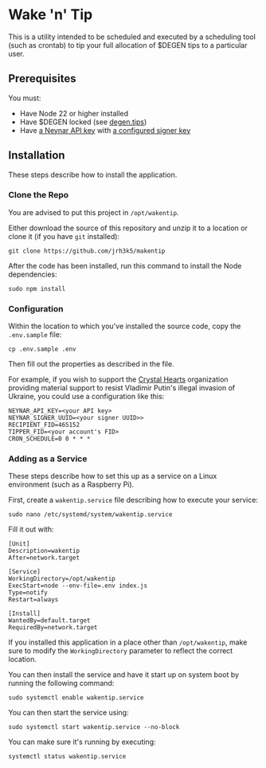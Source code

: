 # Wake 'n' Tip

This is a utility intended to be scheduled and executed by a scheduling tool (such as crontab) to tip your full allocation of $DEGEN tips to a particular user.

## Prerequisites

You must:

* Have Node 22 or higher installed
* Have $DEGEN locked (see [degen.tips](https://www.degen.tips/airdrop2/current/vault))
* Have [a Neynar API key](https://docs.neynar.com/docs/getting-started-with-neynar#get-neynar-api-key) with [a configured signer key](https://docs.neynar.com/docs/how-to-create-a-farcaster-bot#generating-a-signer)

## Installation

These steps describe how to install the application.

### Clone the Repo

You are advised to put this project in `/opt/wakentip`.

Either download the source of this repository and unzip it to a location or clone it (if you have `git` installed):

```
git clone https://github.com/jrh3k5/makentip
```

After the code has been installed, run this command to install the Node dependencies:

```
sudo npm install
```

### Configuration

Within the location to which you've installed the source code, copy the `.env.sample` file:

```
cp .env.sample .env
```

Then fill out the properties as described in the file.

For example, if you wish to support the [Crystal Hearts](https://warpcast.com/crystalhearts) organization providing material support to resist Vladimir Putin's illegal invasion of Ukraine, you could use a configuration like this:

```
NEYNAR_API_KEY=<your API key>
NEYNAR_SIGNER_UUID=<your signer UUID>>
RECIPIENT_FID=465152
TIPPER_FID=<your account's FID>
CRON_SCHEDULE=0 0 * * *
```

### Adding as a Service

These steps describe how to set this up as a service on a Linux environment (such as a Raspberry Pi).

First, create a `wakentip.service` file describing how to execute your service:

```
sudo nano /etc/systemd/system/wakentip.service
```

Fill it out with:

```
[Unit]
Description=wakentip
After=network.target

[Service]
WorkingDirectory=/opt/wakentip
ExecStart=node --env-file=.env index.js
Type=notify
Restart=always

[Install]
WantedBy=default.target
RequiredBy=network.target
```

If you installed this application in a place other than `/opt/wakentip`, make sure to modify the `WorkingDirectory` parameter to reflect the correct location.

You can then install the service and have it start up on system boot by running the following command:

```
sudo systemctl enable wakentip.service
```

You can then start the service using:

```
sudo systemctl start wakentip.service --no-block
```

You can make sure it's running by executing:

```
systemctl status wakentip.service
```
